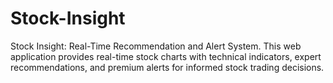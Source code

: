 # Stock-Insight
Stock Insight: Real-Time Recommendation and Alert System. This web application provides real-time stock charts with technical indicators, expert recommendations, and premium alerts for informed stock trading decisions.
